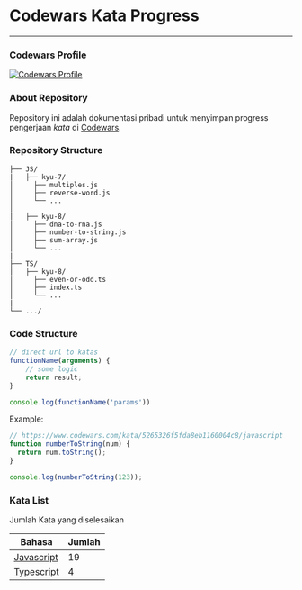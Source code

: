 # Codewars Kata Progress

---

### Codewars Profile

[![Codewars Profile](https://www.codewars.com/users/mghifarr/badges/large)](https://www.codewars.com/users/mghifarr)


### About Repository

Repository ini adalah dokumentasi pribadi untuk menyimpan progress pengerjaan *kata* di [Codewars](https://www.codewars.com/).

### Repository Structure

```
├── JS/
|   ├── kyu-7/
│     ├── multiples.js
│     ├── reverse-word.js
│     └── ...
│
|   ├── kyu-8/
│     ├── dna-to-rna.js
│     ├── number-to-string.js
│     ├── sum-array.js
│     └── ...
|
├── TS/
|   ├── kyu-8/
│     ├── even-or-odd.ts
│     ├── index.ts
│     └── ...
|
└── .../
```

### Code Structure

```javascript
// direct url to katas
functionName(arguments) {
    // some logic
    return result;
}

console.log(functionName('params'))
```

Example:

```javascript
// https://www.codewars.com/kata/5265326f5fda8eb1160004c8/javascript
function numberToString(num) {
  return num.toString();
}

console.log(numberToString(123));
```

### Kata List

Jumlah Kata yang diselesaikan

| Bahasa                                                                         | Jumlah |
| ------------------------------------------------------------------------------ | ------ |
| [Javascript](https://github.com/muhammadghifar/codewars-progress/tree/main/JS) | 19     |
| [Typescript](https://github.com/muhammadghifar/codewars-progress/tree/main/TS) | 4      |
